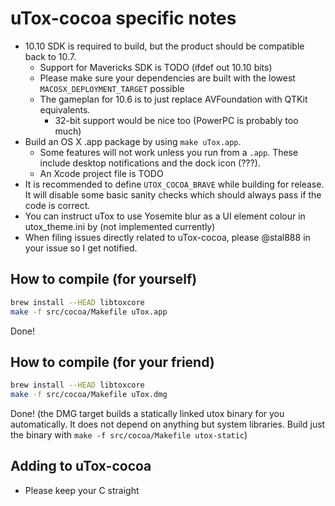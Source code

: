 # uTox-cocoa specific notes

* 10.10 SDK is required to build, but the product should be
  compatible back to 10.7.
  * Support for Mavericks SDK is TODO (ifdef out 10.10 bits)
  * Please make sure your dependencies are built with the lowest
    `MACOSX_DEPLOYMENT_TARGET` possible
  * The gameplan for 10.6 is to just replace AVFoundation with QTKit
    equivalents.
    * 32-bit support would be nice too (PowerPC is probably too much)
* Build an OS X .app package by using `make uTox.app`.
  * Some features will not work unless you run from a `.app`. These
    include desktop notifications and the dock icon (???).
  * An Xcode project file is TODO
* It is recommended to define `UTOX_COCOA_BRAVE` while building for
  release. It will disable some basic sanity checks which should
  always pass if the code is correct.
* You can instruct uTox to use Yosemite blur as a UI element colour
  in utox_theme.ini by (not implemented currently)
* When filing issues directly related to uTox-cocoa, please @stal888 in
  your issue so I get notified.

## How to compile (for yourself)

```bash
brew install --HEAD libtoxcore
make -f src/cocoa/Makefile uTox.app
```

Done!

## How to compile (for your friend)

```bash
brew install --HEAD libtoxcore
make -f src/cocoa/Makefile uTox.dmg
```

Done! (the DMG target builds a statically linked utox binary 
for you automatically. It does not depend on anything but system
libraries. Build just the binary with `make -f src/cocoa/Makefile utox-static`)

## Adding to uTox-cocoa

* Please keep your C straight
